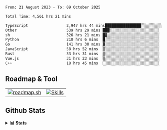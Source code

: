 <!--START_SECTION:waka-->

```txt
From: 21 August 2023 - To: 09 October 2025

Total Time: 4,561 hrs 21 mins

TypeScript                 2,947 hrs 44 mins████████████████░░░░░░░░░   64.62 %
Other                      539 hrs 29 mins ███░░░░░░░░░░░░░░░░░░░░░░   11.83 %
sh                         326 hrs 21 mins █▓░░░░░░░░░░░░░░░░░░░░░░░   07.15 %
Python                     210 hrs 6 mins  █░░░░░░░░░░░░░░░░░░░░░░░░   04.61 %
Go                         141 hrs 30 mins ▓░░░░░░░░░░░░░░░░░░░░░░░░   03.10 %
JavaScript                 58 hrs 52 mins  ▒░░░░░░░░░░░░░░░░░░░░░░░░   01.29 %
Rust                       33 hrs 31 mins  ▒░░░░░░░░░░░░░░░░░░░░░░░░   00.73 %
Vue.js                     31 hrs 23 mins  ▒░░░░░░░░░░░░░░░░░░░░░░░░   00.69 %
C++                        18 hrs 45 mins  ░░░░░░░░░░░░░░░░░░░░░░░░░   00.41 %
```

<!--END_SECTION:waka-->

## Roadmap & Tool
<table align="center">
  <tr>
    <td>
      <a href="https://roadmap.sh">
        <img src="https://roadmap.sh/card/tall/6505f3e78dfc79db2fff8e3e?variant=dark" alt="roadmap.sh" />
      </a>
    </td>
    <td>
      <a href="https://github.com/chaninlaw">
        <img src="https://skillicons.dev/icons?i=js,typescript,nodejs,nestjs,react,next,astro,html,css,tailwind,postgres,prisma,docker,git,rust,go&perline=7&theme=dark" alt="Skills" />
      </a>
    </td>
  </tr>
</table>

## Github Stats
<details close>
  <summary><b>📊 Stats</b></summary>
  <div align="center">
    
<picture>
  <source
    srcset="https://github-readme-stats.vercel.app/api?username=chaninlaw&show_icons=true&theme=dark"
    media="(prefers-color-scheme: dark)"
  />
  <source
    srcset="https://github-readme-stats.vercel.app/api?username=chaninlaw&show_icons=true"
    media="(prefers-color-scheme: light), (prefers-color-scheme: no-preference)"
  />
  <img src="https://github-readme-stats.vercel.app/api?username=chaninlaw&show_icons=true" />
</picture>
    
<picture>
  <source
    srcset="https://github-readme-stats.vercel.app/api/top-langs/?username=chaninlaw&layout=donut&theme=dark"
    media="(prefers-color-scheme: dark)"
  />
  <source
    srcset="https://github-readme-stats.vercel.app/api/top-langs/?username=chaninlaw&layout=donut"
    media="(prefers-color-scheme: light), (prefers-color-scheme: no-preference)"
  />
  <img src="https://github-readme-stats.vercel.app/api/top-langs/?username=chaninlaw&layout=donut" />
</picture>
    
  </div>
  
</details>

